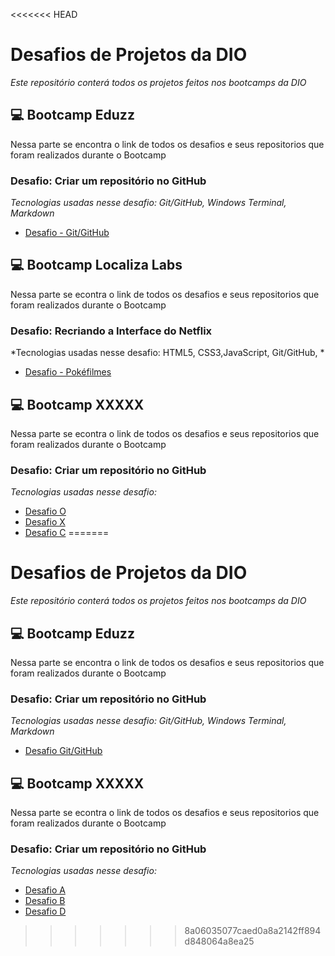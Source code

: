 <<<<<<< HEAD
# Desafios de Projetos da DIO
*Este repositório conterá todos os projetos feitos nos bootcamps da DIO*


## 💻 Bootcamp Eduzz
Nessa parte se encontra o link de todos os desafios e seus repositorios que foram realizados durante o Bootcamp
### Desafio:  Criar um repositório no GitHub
*Tecnologias usadas nesse desafio: Git/GitHub, Windows Terminal, Markdown*
- [Desafio - Git/GitHub](./Git-GitHub)

## 💻 Bootcamp Localiza Labs
Nessa parte se econtra o link de todos os desafios e seus repositorios que foram realizados durante o Bootcamp
### Desafio: Recriando a Interface do Netflix 
*Tecnologias usadas nesse desafio: HTML5, CSS3,JavaScript, Git/GitHub, *
- [Desafio - Pokéfilmes ](./Pokefilmes)


## 💻 Bootcamp XXXXX
Nessa parte se econtra o link de todos os desafios e seus repositorios que foram realizados durante o Bootcamp
### Desafio: Criar um repositório no GitHub 
*Tecnologias usadas nesse desafio:*
- [Desafio O](link)
- [Desafio X](link)
- [Desafio C](link)
=======
# Desafios de Projetos da DIO
*Este repositório conterá todos os projetos feitos nos bootcamps da DIO*


## 💻 Bootcamp Eduzz
Nessa parte se encontra o link de todos os desafios e seus repositorios que foram realizados durante o Bootcamp
### Desafio:  Criar um repositório no GitHub
*Tecnologias usadas nesse desafio: Git/GitHub, Windows Terminal, Markdown*
- [Desafio Git/GitHub](./Git-GitHub)

## 💻 Bootcamp XXXXX
Nessa parte se econtra o link de todos os desafios e seus repositorios que foram realizados durante o Bootcamp
### Desafio: Criar um repositório no GitHub 
*Tecnologias usadas nesse desafio:*
- [Desafio A](link)
- [Desafio B](link)
- [Desafio D](link)
>>>>>>> 8a06035077caed0a8a2142ff894d848064a8ea25
